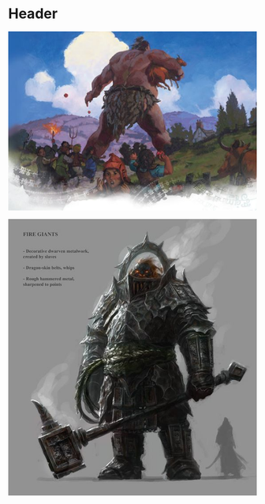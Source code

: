 <!-- TITLE: Thegiants -->
<!-- SUBTITLE: A quick summary of Thegiants -->

# Header

![Hill Giant](/uploads/hill-giant.jpg "Hill Giant")

![Fire Giant](/uploads/fire-giant.jpg "Fire Giant")